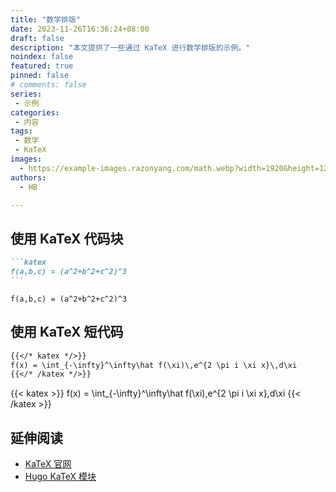```yaml
---
title: "数学排版"
date: 2023-11-26T16:36:24+08:00
draft: false
description: "本文提供了一些通过 KaTeX 进行数学排版的示例。"
noindex: false
featured: true
pinned: false
# comments: false
series:
 - 示例
categories:
 - 内容
tags:
 - 数学
 - KaTeX
images:
  - https://example-images.razonyang.com/math.webp?width=1920&height=1280
authors:
  - HB

---
```


## 使用 KaTeX 代码块

````markdown
```katex
f(a,b,c) = (a^2+b^2+c^2)^3
```
````

```katex
f(a,b,c) = (a^2+b^2+c^2)^3
```

## 使用 KaTeX 短代码

```markdown
{{</* katex */>}}
f(x) = \int_{-\infty}^\infty\hat f(\xi)\,e^{2 \pi i \xi x}\,d\xi
{{</* /katex */>}}
```

{{< katex >}}
f(x) = \int_{-\infty}^\infty\hat f(\xi)\,e^{2 \pi i \xi x}\,d\xi
{{< /katex >}}

## 延伸阅读

- [KaTeX 官网](https://katex.org/)
- [Hugo KaTeX 模块](https://hugomods.com/docs/content/katex/)
